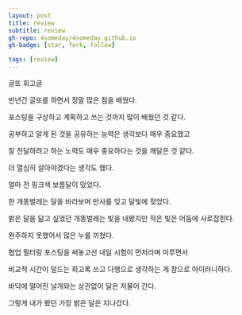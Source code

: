 ```yaml
---
layout: post
title: review
subtitle: review
gh-repo: 4someday/4someday.github.io
gh-badge: [star, fork, follow]

tags: [review]
---
```


글또 회고글



반년간 글또를 하면서 정말 많은 점을 배웠다. 

포스팅을 구상하고 계획하고 쓰는 것까지 많이 배웠던 것 같다. 

공부하고 알게 된 것을 공유하는 능력은 생각보다 매우 중요했고

잘 전달하려고 하는 노력도 매우 중요하다는 것을 깨달은 것 같다.

더 열심히 살아야겠다는 생각도 했다. 











얼마 전 핑크색 보름달이 떴었다.

한 개똥벌레는 달을 바라보며 만사를 잊고 달빛에 젖었다. 

밝은 달을 닮고 싶었던 개똥벌레는 빛을 내봤지만 작은 빛은 어둠에 사로잡힌다.

완주하지 못했어서 많은 누를 끼쳤다.

협업 필터링 포스팅을 써놓고선 내일 시험이 먼저라며 미루면서 

비교적 시간이 덜드는 회고록 쓰고 다행으로 생각하는 게 참으로 아이러니하다. 

바닥에 떨어진 날개와는 상관없이 달은 저물어 간다.

그렇게 내가 봤던 가장 밝은 달은 지나갔다.




